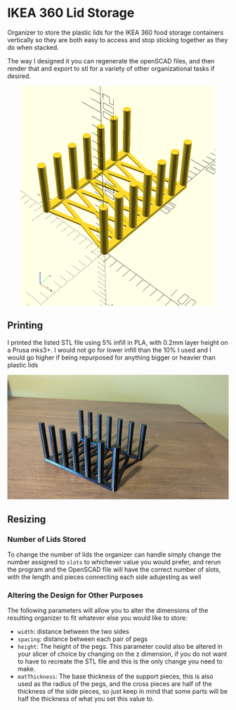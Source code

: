 # IKEA 360 Lid Storage
Organizer to store the plastic lids for the IKEA 360 food storage containers vertically so they are both easy to access and stop sticking together as they do when stacked.

The way I designed it you can regenerate the openSCAD files, and then render that and export to stl for a variety of other organizational tasks if desired.

<p align="center">
<img src="ikea360LidStorageRender.png"
     alt="Picture of the 3D render of the model"
     height=500m/>
</p>

## Printing
I printed the listed STL file using 5% infill in PLA, with 0.2mm layer height on a Prusa mks3+. I would not go for lower infill than the 10% I used and I would go higher if being repurposed for anything bigger or heavier than plastic lids

![Printed 360 lid storage in black PLA](360LidIsoView.jpg)

## Resizing
### Number of Lids Stored
To change the number of lids the organizer can handle simply change the number assigned to `slots` to whichever value you would prefer, and rerun the program and the OpenSCAD file will have the correct number of slots, with the length and pieces connecting each side adujesting as well

### Altering the Design for Other Purposes
The following parameters will allow you to alter the dimensions of the resulting organizer to fit whatever else you would like to store:
* `width`: distance between the two sides
* `spacing`: distance between each pair of pegs
* `height`: The height of the pegs. This parameter could also be altered in your slicer of choice by changing on the z dimension, if you do not want to have to recreate the STL file and this is the only change you need to make.
* `matThickness`: The base thickness of the support pieces, this is also used as the radius of the pegs, and the cross pieces are half of the thickness of the side pieces, so just keep in mind that some parts will be half the thickness of what you set this value to.